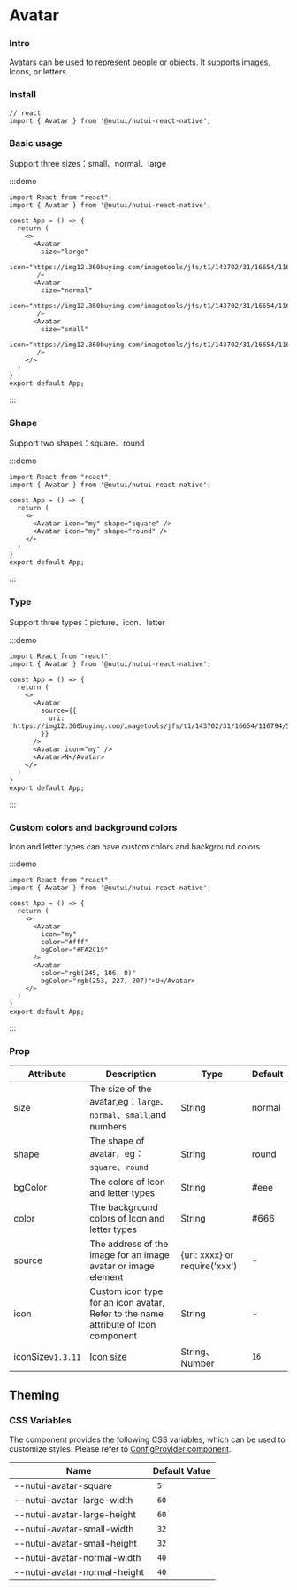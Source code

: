 # Avatar

### Intro

Avatars can be used to represent people or objects. It supports images, Icons, or letters.

### Install

```tsx
// react
import { Avatar } from '@nutui/nutui-react-native';
```

### Basic usage

Support three sizes：small、normal、large

:::demo

```tsx
import React from "react";
import { Avatar } from '@nutui/nutui-react-native';

const App = () => {
  return (
    <>
      <Avatar
        size="large"
        icon="https://img12.360buyimg.com/imagetools/jfs/t1/143702/31/16654/116794/5fc6f541Edebf8a57/4138097748889987.png"
       />
      <Avatar
        size="normal"
        icon="https://img12.360buyimg.com/imagetools/jfs/t1/143702/31/16654/116794/5fc6f541Edebf8a57/4138097748889987.png"
       />
      <Avatar
        size="small"
        icon="https://img12.360buyimg.com/imagetools/jfs/t1/143702/31/16654/116794/5fc6f541Edebf8a57/4138097748889987.png"
       />
    </>
  )
}
export default App;
```

:::

### Shape

Support two shapes：square、round

:::demo

```tsx
import React from "react";
import { Avatar } from '@nutui/nutui-react-native';

const App = () => {
  return (
    <>
      <Avatar icon="my" shape="square" />
      <Avatar icon="my" shape="round" />
    </>
  )
}
export default App;
```

:::

### Type

Support three types：picture、icon、letter

:::demo

```tsx
import React from "react";
import { Avatar } from '@nutui/nutui-react-native';

const App = () => {
  return (
    <>
      <Avatar
        source={{
          uri: 'https://img12.360buyimg.com/imagetools/jfs/t1/143702/31/16654/116794/5fc6f541Edebf8a57/4138097748889987.png'
        }}
      />
      <Avatar icon="my" />
      <Avatar>N</Avatar>
    </>
  )
}
export default App;
```

:::

### Custom colors and background colors

Icon and letter types can have custom colors and background colors

:::demo

```tsx
import React from "react";
import { Avatar } from '@nutui/nutui-react-native';

const App = () => {
  return (
    <>
      <Avatar
        icon="my"
        color="#fff"
        bgColor="#FA2C19"
      />
      <Avatar
        color="rgb(245, 106, 0)"
        bgColor="rgb(253, 227, 207)">U</Avatar>
    </>
  )
}
export default App;
```

:::

### Prop

| Attribute         | Description                                                                        | Type                          | Default |
| ----------------- | ---------------------------------------------------------------------------------- | ----------------------------- | ------- |
| size              | The size of the avatar,eg：`large`、`normal`、`small`,and numbers                  | String                        | normal  |
| shape             | The shape of avatar，eg：`square`、`round`                                         | String                        | round   |
| bgColor           | The colors of Icon and letter types                                                | String                        | #eee    |
| color             | The background colors of Icon and letter types                                     | String                        | #666    |
| source            | The address of the image for an image avatar or image element                      | {uri: xxxx} or require('xxx') | -       |
| icon              | Custom icon type for an icon avatar, Refer to the name attribute of Icon component | String                        | -       |
| iconSize`v1.3.11` | [Icon size](#/icon)                                                                | String、Number                | `16`    |

## Theming

### CSS Variables

The component provides the following CSS variables, which can be used to customize styles. Please refer to [ConfigProvider component](#/en-US/component/configprovider).

| Name                         | Default Value |
| ---------------------------- | ------------- |
| --nutui-avatar-square        | ` 5`          |
| --nutui-avatar-large-width   | ` 60`         |
| --nutui-avatar-large-height  | ` 60`         |
| --nutui-avatar-small-width   | ` 32`         |
| --nutui-avatar-small-height  | ` 32`         |
| --nutui-avatar-normal-width  | ` 40`         |
| --nutui-avatar-normal-height | ` 40`         |
